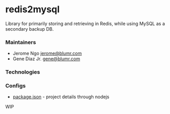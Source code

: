 # redis2mysql
Library for primarily storing and retrieving in Redis, while using MySQL as a secondary backup DB.

### Maintainers
* Jerome Ngo <jerome@blumr.com>
* Gene Diaz Jr. <gene@blumr.com>

### Technologies

### Configs
* [package.json](https://docs.npmjs.com/files/package.json) - project details through nodejs

WIP
